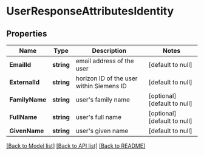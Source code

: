 # UserResponseAttributesIdentity

## Properties
Name | Type | Description | Notes
------------ | ------------- | ------------- | -------------
**EmailId** | **string** | email address of the user | [default to null]
**ExternalId** | **string** | horizon ID of the user within Siemens ID | [default to null]
**FamilyName** | **string** | user&#x27;s family name | [optional] [default to null]
**FullName** | **string** | user&#x27;s full name | [optional] [default to null]
**GivenName** | **string** | user&#x27;s given name | [default to null]

[[Back to Model list]](../README.md#documentation-for-models) [[Back to API list]](../README.md#documentation-for-api-endpoints) [[Back to README]](../README.md)

